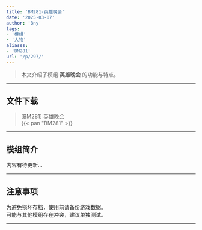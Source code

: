 ```yaml
---
title: 'BM281-英雄晚会'
date: '2025-03-07'
author: 'Bny'
tags:
- '模组'
- '人物'
aliases:
- 'BM281'
url: '/p/297/'
---
```


> 本文介绍了模组 **英雄晚会** 的功能与特点。

---

## 文件下载

> [BM281] 英雄晚会  
{{< pan "BM281" >}}  

---

## 模组简介

>  
内容有待更新...  

---

## 注意事项

>  
为避免损坏存档，使用前请备份游戏数据。  
可能与其他模组存在冲突，建议单独测试。  

---

